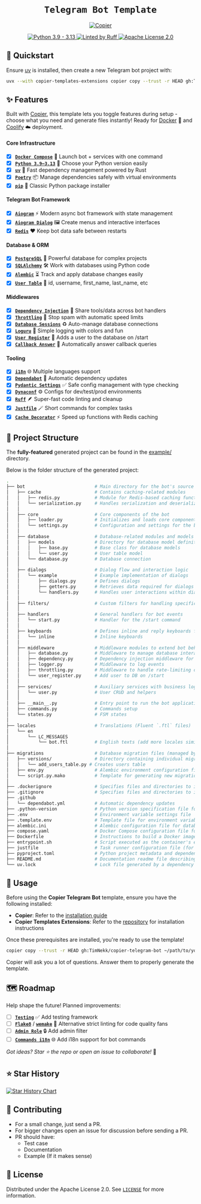 <div align="center">
    <h1><code>Telegram Bot Template</code></h1>
    <div>
        <a href="https://github.com/copier-org/copier">
            <picture>
                <source media="(prefers-color-scheme: dark)" srcset="https://img.shields.io/endpoint?url=https://raw.githubusercontent.com/copier-org/copier/master/img/badge/badge-black.json&style=for-the-badge&labelColor=010409&color=1e242a" />
                <source media="(prefers-color-scheme: light)" srcset="https://img.shields.io/endpoint?url=https://raw.githubusercontent.com/copier-org/copier/master/img/badge/badge-black.json&style=for-the-badge&labelColor=010409&color=f0f1f2" />
                <img alt="Copier" />
            </picture>
        </a>
        <p/>
        <a href="https://www.python.org/">
            <picture>
                <source media="(prefers-color-scheme: dark)" srcset="https://img.shields.io/badge/-Python 3.9 — 3.13-1e242a?style=for-the-badge&logoColor=white&labelColor=3776AB&logo=python" />
                <source media="(prefers-color-scheme: light)" srcset="https://img.shields.io/badge/-Python 3.9 — 3.13-f0f1f2?style=for-the-badge&logoColor=white&labelColor=3776AB&logo=python" />
                <img alt="Python 3.9 - 3.13" />
            </picture>
        </a>
        <a href="https://github.com/astral-sh/ruff">
            <picture>
                <source media="(prefers-color-scheme: dark)" srcset="https://img.shields.io/badge/-Linted by Ruff-1e242a?style=for-the-badge&logoColor=30173d&labelColor=D7FF64&logo=ruff" />
                <source media="(prefers-color-scheme: light)" srcset="https://img.shields.io/badge/-Linted by Ruff-f0f1f2?style=for-the-badge&logoColor=30173d&labelColor=D7FF64&logo=ruff" />
                <img alt="Linted by Ruff" />
            </picture>
        </a>
        <a href="https://github.com/TimNekk/copier-telegram-bot/blob/main/LICENSE.md">
            <picture>
                <source media="(prefers-color-scheme: dark)" srcset="https://img.shields.io/badge/-Apache License 2.0-1e242a?style=for-the-badge&logoColor=1e242a&labelColor=white&logo=googledocs" />
                <source media="(prefers-color-scheme: light)" srcset="https://img.shields.io/badge/-Apache License 2.0-f0f1f2?style=for-the-badge&logoColor=white&labelColor=1f2328&logo=googledocs" />
                <img alt="Apache License 2.0" />
            </picture>
        </a>
    </div>
</div>

## 🚀 Quickstart

Ensure [uv](https://docs.astral.sh/uv/getting-started/installation/) is installed, then create a new Telegram bot project with:

```bash
uvx --with copier-templates-extensions copier copy --trust -r HEAD gh:TimNekk/copier-telegram-bot ~/path/to/your/project
```

## ✨ Features

Built with [Copier](https://copier.readthedocs.io/), this template lets you toggle features during setup - choose what you need and generate files instantly! Ready for [Docker](https://www.docker.com/) 🐳 and [Coolify](https://coolify.io/) ☁️ deployment.

#### Core Infrastructure

- [x] [**`Docker Compose`**](https://docs.docker.com/compose/) 🐳 Launch bot + services with one command
- [x] [**`Python 3.9–3.13`**](https://www.python.org/) 🐍 Choose your Python version easily
- [x] [**`uv`**](https://docs.astral.sh/uv/) 🚀 Fast dependency management powered by Rust
- [x] [**`Poetry`**](https://python-poetry.org/) 📦 Manage dependencies safely with virtual environments
- [x] [**`pip`**](https://pip.pypa.io/) 📜 Classic Python package installer

#### Telegram Bot Framework

- [x] [**`Aiogram`**](https://docs.aiogram.dev/) ⚡ Modern async bot framework with state management
- [x] [**`Aiogram Dialog`**](https://github.com/Tishka17/aiogram_dialog) 🖼️ Create menus and interactive interfaces
- [x] [**`Redis`**](https://redis.io/) ❤️ Keep bot data safe between restarts

#### Database & ORM

- [x] [**`PostgreSQL`**](https://www.postgresql.org/) 🐘 Powerful database for complex projects
- [x] [**`SQLAlchemy`**](https://www.sqlalchemy.org/) 🛠️ Work with databases using Python code
- [x] [**`Alembic`**](https://alembic.sqlalchemy.org/) ⏳ Track and apply database changes easily
- [x] [**`User Table`**](./example/bot/database/models/user.py) 👤 id, username, first_name, last_name, etc

#### Middlewares

- [x] [**`Dependency Injection`**](https://docs.aiogram.dev/en/latest/dispatcher/middlewares.html) 💉 Share tools/data across bot handlers
- [x] [**`Throttling`**](https://docs.aiogram.dev/en/latest/dispatcher/middlewares.html) 🛑 Stop spam with automatic speed limits
- [x] [**`Database Sessions`**](https://docs.sqlalchemy.org/en/20/orm/session_basics.html) ♻️ Auto-manage database connections
- [x] [**`Loguru`**](https://github.com/Delgan/loguru) 📜 Simple logging with colors and fun
- [x] [**`User Register`**](./example/bot/middleware/user_register.py) 📝 Adds a user to the database on /start
- [x] [**`Callback Answer`**](https://docs.aiogram.dev/en/latest/utils/callback_answer.html) 🔄 Automatically answer callback queries

#### Tooling

- [x] [**`i18n`**](https://github.com/aiogram/i18n) 🌐 Multiple languages support
- [x] [**`Dependabot`**](https://github.com/dependabot) 🤖 Automatic dependency updates
- [x] [**`Pydantic Settings`**](https://docs.pydantic.dev/latest/concepts/pydantic_settings/) ✅ Safe config management with type checking
- [x] [**`Dynaconf`**](https://www.dynaconf.com/) ⚙️ Configs for dev/test/prod environments
- [x] [**`Ruff`**](https://docs.astral.sh/ruff/) 🪶 Super-fast code linting and cleanup
- [x] [**`Justfile`**](https://just.systems/) 🪄 Short commands for complex tasks
- [x] [**`Cache Decorator`**](https://pypi.org/project/orjson/) ⚡ Speed up functions with Redis caching

## 📂 Project Structure

The **fully-featured** generated project can be found in the [example/](./example) directory.

Below is the folder structure of the generated project:

```sh
.
├── bot                          # Main directory for the bot's source code
│   ├── cache                    # Contains caching-related modules
│   │   ├── redis.py             # Module for Redis-based caching functionality
│   │   └── serialization.py     # Handles serialization and deserialization for cached data
│   │   
│   ├── core                     # Core components of the bot
│   │   ├── loader.py            # Initializes and loads core components of the bot
│   │   └── settings.py          # Configuration and settings for the bot
│   │   
│   ├── database                 # Database-related modules and models
│   │   ├── models               # Directory for database model definitions
│   │   │   ├── base.py          # Base class for database models
│   │   │   └── user.py          # User table model
│   │   └── database.py          # Database connection
│   │   
│   ├── dialogs                  # Dialog flow and interaction logic
│   │   └── example              # Example implementation of dialogs
│   │       ├── dialogs.py       # Defines dialogs
│   │       ├── getters.py       # Retrieves data required for dialogs
│   │       └── handlers.py      # Handles user interactions within dialogs
│   │   
│   ├── filters/                 # Custom filters for handling specific bot commands or messages
│   │   
│   ├── handlers                 # General handlers for bot events
│   │   └── start.py             # Handler for the /start command
│   │   
│   ├── keyboards                # Defines inline and reply keyboards for user interaction
│   │   └── inline               # Inline keyboards
│   │   
│   ├── middleware               # Middleware modules to extend bot behavior
│   │   ├── database.py          # Middleware to manage database interactions during events
│   │   ├── dependency.py        # Dependency injection middleware for shared resources
│   │   ├── logger.py            # Middleware to log events
│   │   ├── throttling.py        # Middleware to handle rate-limiting of requests
│   │   └── user_register.py     # Add user to DB on /start
│   │   
│   ├── services/                # Auxiliary services with business logic
│   │   └── user.py              # User CRUD and helpers
│   │   
│   ├── __main__.py              # Entry point to run the bot application
│   ├── commands.py              # Commands setup
│   └── states.py                # FSM states
│   
├── locales                      # Translations (Fluent `.ftl` files)
│   └── en
│       └── LC_MESSAGES
│           └── bot.ftl          # English texts (add more locales similarly)
│   
├── migrations                   # Database migration files (managed by Alembic)
│   ├── versions/                # Directory containing individual migration scripts
│   │   └── add_users_table.py # Creates users table
│   ├── env.py                   # Alembic environment configuration file
│   └── script.py.mako           # Template for generating new migration scripts
│   
├── .dockerignore                # Specifies files and directories to ignore in Docker builds
├── .gitignore                   # Specifies files and directories to ignore in Git version control
├── .github
│   └── dependabot.yml           # Automatic dependency updates
├── .python-version              # Python version specification file for version managers like pyenv
├── .env                         # Environment variable settings file
├── .template.env                # Template file for environment variables
├── alembic.ini                  # Alembic configuration file for database migrations
├── compose.yaml                 # Docker Compose configuration file for multi-container setups
├── Dockerfile                   # Instructions to build a Docker image for the application
├── entrypoint.sh                # Script executed as the container's entry point 
├── justfile                     # Task runner configuration file (for `just` command automation)
├── pyproject.toml               # Python project metadata and dependencies configuration (PEP-518)
├── README.md                    # Documentation readme file describing the project
└── uv.lock                      # Lock file generated by a dependency manager
```

## 📖 Usage

Before using the **Copier Telegram Bot** template, ensure you have the following installed:

- **Copier**: Refer to the [installation guide](https://copier.readthedocs.io/en/latest/#installation)
- **Copier Templates Extensions**: Refer to the [repository](https://github.com/copier-org/copier-templates-extensions?tab=readme-ov-file#installation) for installation instructions

Once these prerequisites are installed, you're ready to use the template!

```bash
copier copy --trust -r HEAD gh:TimNekk/copier-telegram-bot ~/path/to/your/project
```

Copier will ask you a lot of questions. Answer them to properly generate the template.

## 🗺️ Roadmap

Help shape the future! Planned improvements:

- [ ] [**`Testing`**](https://docs.pytest.org/) ✅ Add testing framework
- [ ] [**`Flake8`**](https://flake8.pycqa.org/) / [**`wemake`**](https://wemake-python-styleguide.readthedocs.io/en/latest/) 🧹 Alternative strict linting for code quality fans
- [ ] [**`Admin Role`**](https://docs.aiogram.dev/en/latest/dispatcher/filters/index.html) 🔒 Add admin filter
- [ ] [**`Commands i18n`**](https://github.com/aiogram/aiogram_i18n) 🌐 Add i18n support for bot commands

*Got ideas? Star ⭐ the repo or open an issue to collaborate!* 🚀

## ⭐ Star History

<a href="https://star-history.com/#TimNekk/copier-telegram-bot&Date">
 <picture>
   <source media="(prefers-color-scheme: dark)" srcset="https://api.star-history.com/svg?repos=TimNekk/copier-telegram-bot&type=Date&theme=dark" />
   <source media="(prefers-color-scheme: light)" srcset="https://api.star-history.com/svg?repos=TimNekk/copier-telegram-bot&type=Date" />
   <img alt="Star History Chart" src="https://api.star-history.com/svg?repos=TimNekk/copier-telegram-bot&type=Date" />
 </picture>
</a>

## 👷 Contributing

- For a small change, just send a PR.
- For bigger changes open an issue for discussion before sending a PR.
- PR should have:
  - Test case
  - Documentation
  - Example (If it makes sense)

## 📝 License

Distributed under the Apache License 2.0. See [`LICENSE`](./LICENSE.md) for more information.
